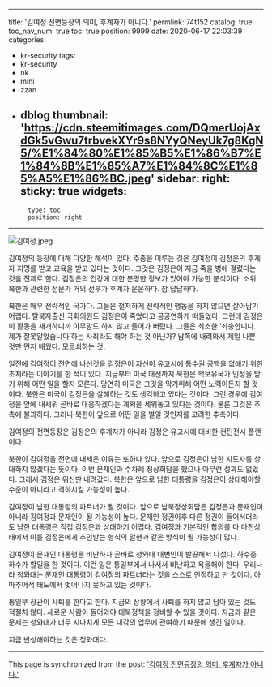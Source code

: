 
---
title: '김여정 전면등장의 의미, 후계자가 아니다.'
permlink: 74t152
catalog: true
toc_nav_num: true
toc: true
position: 9999
date: 2020-06-17 22:03:39
categories:
- kr-security
tags:
- kr-security
- nk
- mini
- zzan
- dblog
thumbnail: 'https://cdn.steemitimages.com/DQmerUojAxdGk5vGwu7trbvekXYr9s8NYyQNeyUk7g8KgN5/%E1%84%80%E1%85%B5%E1%86%B7%E1%84%8B%E1%85%A7%E1%84%8C%E1%85%A5%E1%86%BC.jpeg'
sidebar:
    right:
        sticky: true
widgets:
    -
        type: toc
        position: right
---


![김여정.jpeg](https://cdn.steemitimages.com/DQmerUojAxdGk5vGwu7trbvekXYr9s8NYyQNeyUk7g8KgN5/%E1%84%80%E1%85%B5%E1%86%B7%E1%84%8B%E1%85%A7%E1%84%8C%E1%85%A5%E1%86%BC.jpeg)

김여정의 등장에 대해 다양한 해석이 있다. 주종을 이루는 것은 김여정이 김정은의 후계자 지명를 받고 교육을 받고 있다는 것이다. 그것은 김정은이 지금 죽을 병에 걸렸다는 것을 전제로 한다. 김정은의 건강에 대한 분명한 정보가 있어야 가능한 분석이다. 소위 북한과 관련한 전문가 거의 전부가 후계자 운운하다. 참 답답하다.

북한은 매우 전략적인 국가다. 그들은 철저하게 전략적인 행동을 하지 않으면 살아남기 어렵다. 탈북자출신 국회의원도 김정은이 죽었다고 공공연하게 떠들었다. 그런데 김정은이 활동을 재개하니까 아무말도 하지 않고 들어가 버렸다. 그들은 최소한 ‘죄송합니다. 제가 잘못알았습니다’하는 사죄라도 해야 하는 것 아닌가? 남쪽에 내려와서 제일 나쁜 것만 먼저 배웠다. 모르쇠하는 것.

일전에 김여정이 전면에 나선것을 김정은이 자신이 유고시에 통수권 공백을 없애기 위한 조치라는 이야기를 한 적이 있다. 지금부터 미국 대선까지 북한은 핵보유국가 인정을 받기 위해 어떤 일을 할지 모른다. 당연히 미국은 그것을 막기위해 어떤 노력이든지 할 것이다. 북한은 미국이 김정은을 살해하는 것도 생각하고 있다는 것이다. 그런 경우에 김여정을 앞에 내세워 곧바로 대응하겠다는 계획을 세워놓고 있다는 것이다. 물론 그것은 추측에 불과하다. 그러나 북한이 앞으로 어떤 일을 벌일 것인지를 고려한 추측이다.

김여정의 전면등장은 김정은의 후계자가 아니라 김정은 유고시에 대비한 컨틴전시 플랜이다.

북한이 김여정을 전면에 내세운 이유는 또하나 있다. 앞으로 김정은이 남한 지도자를 상대하지 않겠다는 뜻이다. 이번 문재인과 수차례 정상회담을 했으나 아무런 성과도 없었다. 그래서 김정은 위신만 내려갔다. 북한은 앞으로 남한 대통령을 김정은이 상대해야할 수준이 아니라고 격하시킬 가능성이 높다.

김여정이 남한 대통령의 파트너가 될 것이다. 앞으로 남북정상회담은 김정은과 문재인이 아니라 김여정과 문재인이 될 가능성이 높다. 문재인 정권이후 다른 정권이 들어서더라도 남한 대통령은 직접 김정은과 상대하기 어렵다. 김여정과 기본적인 합의를 다 마친상태에서 이를 김정은에게 추인받는 형식의 알현과 같은 방식이 될 가능성이 많다.

김여정이 문재인 대통령을 비난하자 곧바로 청와대 대변인이 발끈해서 나섰다. 하수중 하수가 할일을 한 것이다. 이런 일은 통일부에서 나서서 비난하고 욕을해야 한다. 우리나라 청와대는 문재인 대통령이 김여정의 파트너라는 것을 스스로 인정하고 만 것이다. 아마추어적 태도에서 벗어나지 못하고 있는 것이다.

통일부 장관이 사퇴를 한다고 한다. 지금의 상황에서 사퇴를 하지 않고 남아 있는 것도 적절치 않다. 새로운 사람이 들어와야 대북정책을 정비할 수 있을 것이다. 지금과 같은 문제는 청와대가 너무 지나치게 모든 내각의 업무에 관여하기 때문에 생긴 일이다.

지금 반성해야하는 것은 청와대다.

- - -

This page is synchronized from the post: ['김여정 전면등장의 의미, 후계자가 아니다.'](https://steemit.com/@oldstone/74t152)
